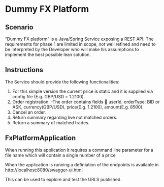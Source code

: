 Dummy FX Platform
===

Scenario
---
“Dummy FX platform” is a Java/Spring Service exposing a REST API. The requirements for phase 1 are limited in scope, not well refined and need to be interpreted by the Developer who will make his assumptions to implement the best possible lean solution.

Instructions
---
The Service should provide the following functionalities:
1) For this simple version the current price is static and it is supplied via config file (E.g. GBP/USD = 1.2100).
2) Order registration.
-The order contains fields  userId, orderType: BID or ASK, currency(GBP/USD), price(E.g. 1.2100), amount(E.g. 8500).
3) Cancel an order.
4) Return summary regarding live not matched orders.
5) Return a summary of matched trades.

FxPlatformApplication
---

When running this application it requires a command line parameter for a file name which will contain a single number of a price


When the application is running a definiation of the endpoints is available in [http://localhost:8080/swagger-ui.html](http://localhost:8080/swagger-ui.html)


This can be used to explore and test the URLS published.


